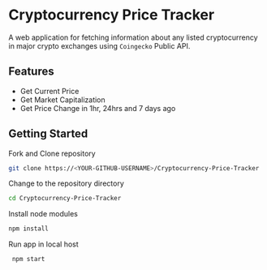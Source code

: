 # Cryptocurrency Price Tracker

A web application for fetching information about any listed cryptocurrency in major crypto exchanges using `Coingecko` Public API.

## Features

- Get Current Price
- Get Market Capitalization
- Get Price Change in 1hr, 24hrs and 7 days ago

## Getting Started

Fork and Clone repository

```BASH
git clone https://<YOUR-GITHUB-USERNAME>/Cryptocurrency-Price-Tracker
```

Change to the repository directory

```BASH
cd Cryptocurrency-Price-Tracker
```

Install node modules

```BASH
npm install
```

Run app in local host

```BASH
 npm start
```
